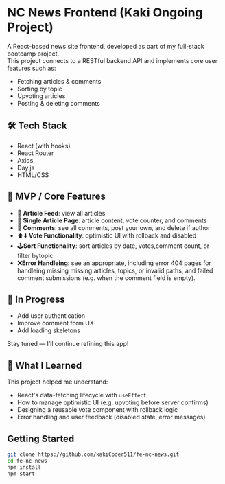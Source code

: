 # NC News Frontend (Kaki Ongoing Project)

A React-based news site frontend, developed as part of my full-stack bootcamp project.  
This project connects to a RESTful backend API and implements core user features such as:

- Fetching articles & comments
- Sorting by topic
- Upvoting articles
- Posting & deleting comments

## 🛠 Tech Stack

- React (with hooks)
- React Router
- Axios
- Day.js
- HTML/CSS 

## 🔧 MVP / Core Features

- 📰 **Article Feed**: view all articles 
- 📖 **Single Article Page**: article content, vote counter, and comments
- 💬 **Comments**: see all comments, post your own, and delete if author
- ⬆️⬇️ **Vote Functionality**: optimistic UI with rollback and disabled 
- 🕹️**Sort Functionality**: sort articles by date, votes,comment count, or filter bytopic
- **❌Error Handleing**: see an appropriate, including error 404 pages for handleing missing missing articles, topics, or invalid paths, and failed comment submissions (e.g. when the comment field is empty).

 
 ## 🔧 In Progress

- Add user authentication
- Improve comment form UX
- Add loading skeletons

Stay tuned — I’ll continue refining this app!

## 🧠 What I Learned

This project helped me understand:

- React's data-fetching lifecycle with `useEffect`
- How to manage optimistic UI (e.g. upvoting before server confirms)
- Designing a reusable vote component with rollback logic
- Error handling and user feedback (disabled state, error messages)

## Getting Started
```bash
git clone https://github.com/kakiCoder511/fe-nc-news.git
cd fe-nc-news
npm install
npm start






